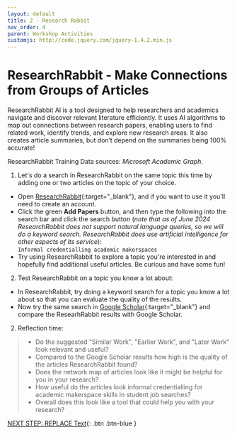 ```yaml
---
layout: default
title: 2 - Research Rabbit
nav_order: 4
parent: Workshop Activities
customjs: http://code.jquery.com/jquery-1.4.2.min.js
---
```


# ResearchRabbit - Make Connections from Groups of Articles
ResearchRabbit AI is a tool designed to help researchers and academics navigate and discover relevant literature efficiently. It uses AI algorithms to map out connections between research papers, enabling users to find related work, identify trends, and explore new research areas. It also creates article summaries, but don’t depend on the summaries being 100% accurate!

ResearchRabbit Training Data sources: _Microsoft Academic Graph_.

1. Let's do a search in ResearchRabbit on the same topic this time by adding one or two articles on the topic of your choice.
  - Open [ResearchRabbit](https://researchrabbitapp.com/){:target="_blank"}, and if you want to use it you'll need to create an account.
  - Click the green **Add Papers** button, and then type the following into the search bar and click the search button (_note that as of June 2024 ResearchRabbit does not support natural language queries, so we will do a keyword search. ResearchRabbit does use artificial intelligence for other aspects of its service_):
    <br>```Informal credentialling academic makerspaces```<br>
  - Try using ResearchRabbit to explore a topic you're interested in and hopefully find additional useful articles. Be curious and have some fun!
2. Test ResearchRabbit on a topic you know a lot about:
  - In ResearchRabbit, try doing a keyword search for a topic you know a lot about so that you can evaluate the quality of the results.
  - Now try the same search in [Google Scholar](https://scholar.google.com){:target="_blank"} and compare the ResearhRabbit results with Google Scholar.
2. Reflection time:
>  - Do the suggested "Similar Work", "Earlier Work", and "Later Work" look relevant and useful?
>  - Compared to the Google Scholar results how high is the quality of the articles ResearchRabbit found?
>  - Does the network map of articles look like it might be helpful for you in your research?
>  - How useful do the articles look informal credentialling for academic makerspace skills in student job searches?
>  - Overall does this look like a tool that could help you with your research?

[NEXT STEP: REPLACE Text](#){: .btn .btn-blue }
